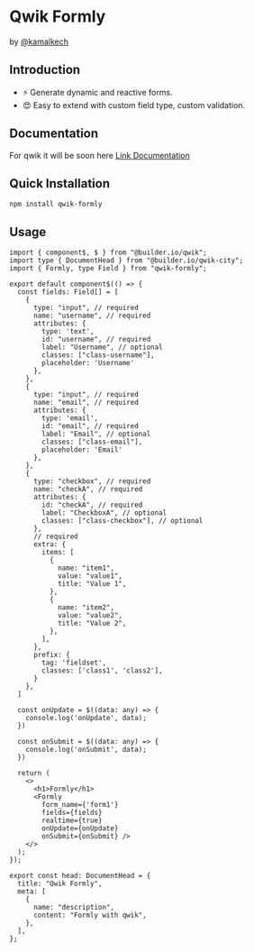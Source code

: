 # Qwik Formly

by [@kamalkech](https://github.com/kamalkech)

## Introduction

- ⚡️ Generate dynamic and reactive forms.
- 😍 Easy to extend with custom field type, custom validation.

## Documentation

For qwik it will be soon here [Link Documentation](https://www.formly-js.com/)

## Quick Installation

```shell
npm install qwik-formly
```

## Usage

```tsx
import { component$, $ } from "@builder.io/qwik";
import type { DocumentHead } from "@builder.io/qwik-city";
import { Formly, type Field } from "qwik-formly";

export default component$(() => {
  const fields: Field[] = [
    {
      type: "input", // required
      name: "username", // required
      attributes: {
        type: 'text',
        id: "username", // required
        label: "Username", // optional
        classes: ["class-username"],
        placeholder: 'Username'
      },
    },
    {
      type: "input", // required
      name: "email", // required
      attributes: {
        type: 'email',
        id: "email", // required
        label: "Email", // optional
        classes: ["class-email"],
        placeholder: 'Email'
      },
    },
    {
      type: "checkbox", // required
      name: "checkA", // required
      attributes: {
        id: "checkA", // required
        label: "CheckboxA", // optional
        classes: ["class-checkbox"], // optional
      },
      // required
      extra: {
        items: [
          {
            name: "item1",
            value: "value1",
            title: "Value 1",
          },
          {
            name: "item2",
            value: "value2",
            title: "Value 2",
          },
        ],
      },
      prefix: {
        tag: 'fieldset',
        classes: ['class1', 'class2'],
      }
    },
  ]

  const onUpdate = $((data: any) => {
    console.log('onUpdate', data);
  })

  const onSubmit = $((data: any) => {
    console.log('onSubmit', data);
  })

  return (
    <>
      <h1>Formly</h1>
      <Formly 
        form_name={'form1'} 
        fields={fields} 
        realtime={true}
        onUpdate={onUpdate}
        onSubmit={onSubmit} />
    </>
  );
});

export const head: DocumentHead = {
  title: "Qwik Formly",
  meta: [
    {
      name: "description",
      content: "Formly with qwik",
    },
  ],
};
```

